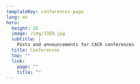 ```yaml
---
templateKey: conferences-page
lang: en
hero:
  height: 26
  image: /img/3389.jpg
  subtitle: |
    Posts and announcements for CACR conferences
  title: Conferences
  top: ""
  link:
    page: ""
    title: ""
---
```

